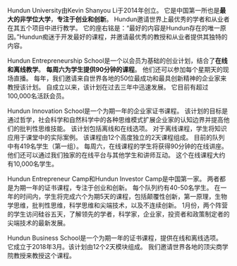 Hundun University由Kevin Shanyou Li于2014年创立。 它是中国第一所也是**最大的非学位大学**，**专注于创业和创新**。 Hundun邀请世界上最优秀的学者和从业者在其五个项目中进行教学。 它的座右铭是：“最好的内容是Hundun存在的唯一原因。”Hundun痴迷于开发最好的课程，并邀请最优秀的教授和从业者提供其独特的内容。

Hundun Entrepreneurship School是一个以会员为基础的创业计划，结合了**在线和离线教学**。 **每周六为学生提供90分钟的课程**。 他们还可以参加每个星期天的现场直播。 每年，我们邀请来自世界各地的50位最成功和最具创新精神的企业家来教授该计划。 自成立以来，该计划在过去三年中迅速发展。 它目前有超过100,000名活跃会员。

Hundun Innovation School是一个为期一年的企业家证书课程。 该计划的目标是通过哲学，社会科学和自然科学中的各种思维模式扩展企业家的认知边界并提高他们的批判性思维技能。 该计划包括离线和在线选项。 对于离线课程，学生将知识应用于课堂中的实际案例。 该课程由12个高度独立的2天课程组成。 目前的队列中有419名学生（第一组）。 每周六，在线课程的学生将获得90分钟的在线讲座。 他们还可以通过我们独家的在线平台与其他学生和讲师互动。 这个在线课程大约有10,000名学生。

Hundun Entrepreneur Camp和Hundun Investor Camp是中国第一家。 两者都是为期一年的证书课程，专注于创业和创新。 每个队列约有40-50名学生。 在一年的时间内，学生将完成六个为期5天的课程，包括颠覆性创新，第一原理，生物学思维，批判性思维，科学思维和尖端技术，以及不连续创新。 1月份，两个阵营的学生访问硅谷五天，了解领先的学者，科学家，企业家，投资者和政策制定者的尖端技术的最新发展。

Hundun Business School是一个为期一年的证书课程，提供在线和离线选项。 它成立于2018年3月。该计划由12个2天模块组成。 我们邀请世界各地的顶尖商学院教授来教授这个课程。